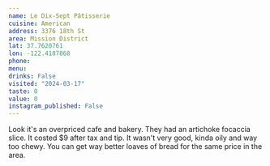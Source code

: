 ```yaml
---
name: Le Dix-Sept Pâtisserie
cuisine: American
address: 3376 18th St
area: Mission District
lat: 37.7620761
lon: -122.4187868
phone: 
menu: 
drinks: False
visited: "2024-03-17"
taste: 0
value: 0
instagram_published: False
---
```


Look it's an overpriced cafe and bakery. They had an artichoke focaccia slice. It costed $9 after tax and tip. It wasn't very good, kinda oily and way too chewy. You can get way better loaves of bread for the same price in the area.
